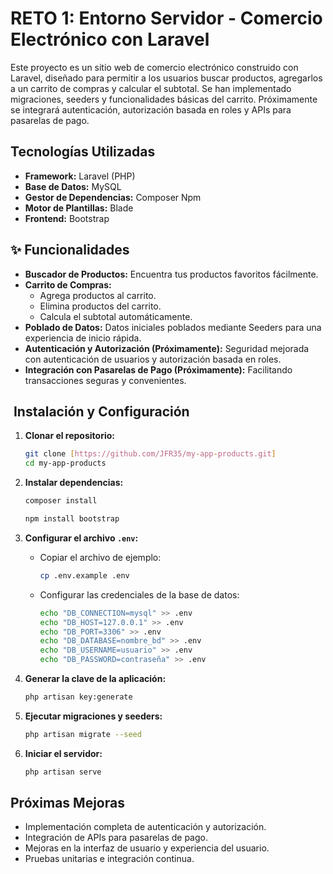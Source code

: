 # RETO 1: Entorno Servidor - Comercio Electrónico con Laravel

Este proyecto es un sitio web de comercio electrónico construido con Laravel, diseñado para permitir a los usuarios buscar productos, agregarlos a un carrito de compras y calcular el subtotal. Se han implementado migraciones, seeders y funcionalidades básicas del carrito. Próximamente se integrará autenticación, autorización basada en roles y APIs para pasarelas de pago.

##  Tecnologías Utilizadas

* **Framework:** Laravel (PHP)
* **Base de Datos:** MySQL
* **Gestor de Dependencias:** Composer Npm
* **Motor de Plantillas:** Blade
* **Frontend:** Bootstrap

## ✨ Funcionalidades

* **Buscador de Productos:** Encuentra tus productos favoritos fácilmente.
* **Carrito de Compras:**
    * Agrega productos al carrito.
    * Elimina productos del carrito.
    * Calcula el subtotal automáticamente.
* **Poblado de Datos:** Datos iniciales poblados mediante Seeders para una experiencia de inicio rápida.
* **Autenticación y Autorización (Próximamente):** Seguridad mejorada con autenticación de usuarios y autorización basada en roles.
* **Integración con Pasarelas de Pago (Próximamente):** Facilitando transacciones seguras y convenientes.

## ️ Instalación y Configuración

1.  **Clonar el repositorio:**

    ```bash
    git clone [https://github.com/JFR35/my-app-products.git]
    cd my-app-products
    ```

2.  **Instalar dependencias:**

    ```bash
    composer install
    ```
    ``` bash
    npm install bootstrap
    ```

3.  **Configurar el archivo `.env`:**

    * Copiar el archivo de ejemplo:

        ```bash
        cp .env.example .env
        ```

    * Configurar las credenciales de la base de datos:

        ```bash
        echo "DB_CONNECTION=mysql" >> .env
        echo "DB_HOST=127.0.0.1" >> .env
        echo "DB_PORT=3306" >> .env
        echo "DB_DATABASE=nombre_bd" >> .env
        echo "DB_USERNAME=usuario" >> .env
        echo "DB_PASSWORD=contraseña" >> .env
        ```

4.  **Generar la clave de la aplicación:**

    ```bash
    php artisan key:generate
    ```

5.  **Ejecutar migraciones y seeders:**

    ```bash
    php artisan migrate --seed
    ```

6.  **Iniciar el servidor:**

    ```bash
    php artisan serve
    ```

##  Próximas Mejoras

* Implementación completa de autenticación y autorización.
* Integración de APIs para pasarelas de pago.
* Mejoras en la interfaz de usuario y experiencia del usuario.
* Pruebas unitarias e integración continua.

